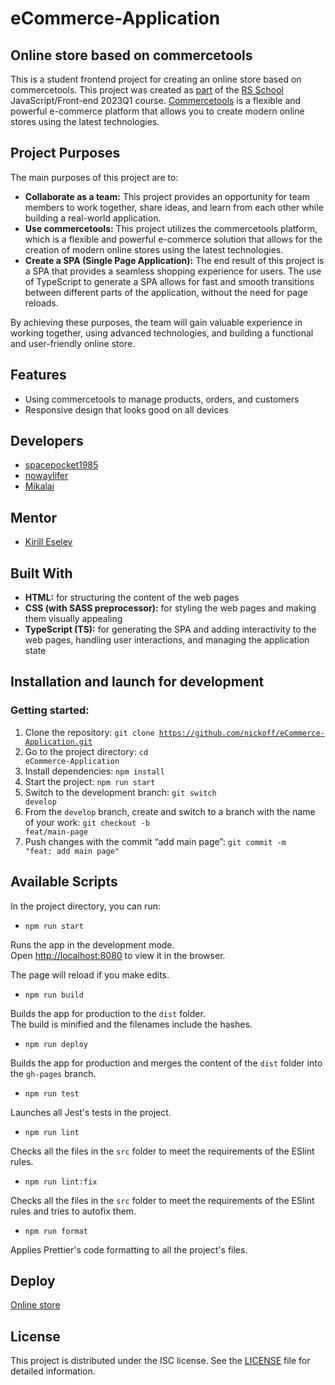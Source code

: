 # eCommerce-Application

## Online store based on commercetools

This is a student frontend project for creating an online store based on commercetools. This project was created as [part](https://github.com/rolling-scopes-school/tasks/tree/master/tasks/eCommerce-Application) of the [RS School](https://rs.school/) JavaScript/Front-end 2023Q1 course.
[Commercetools](https://commercetools.com/) is a flexible and powerful e-commerce platform that allows you to create modern online stores using the latest technologies.

## Project Purposes

The main purposes of this project are to:
- **Collaborate as a team:** This project provides an opportunity for team members to work together, share ideas, and learn from each other while building a real-world application.
- **Use commercetools:** This project utilizes the commercetools platform, which is a flexible and powerful e-commerce solution that allows for the creation of modern online stores using the latest technologies.
- **Create a SPA (Single Page Application):** The end result of this project is a SPA that provides a seamless shopping experience for users. The use of TypeScript to generate a SPA allows for fast and smooth transitions between different parts of the application, without the need for page reloads.

By achieving these purposes, the team will gain valuable experience in working together, using advanced technologies, and building a functional and user-friendly online store.

## Features

- Using commercetools to manage products, orders, and customers
- Responsive design that looks good on all devices

## Developers

- [spacepocket1985](https://github.com/spacepocket1985)
- [nowaylifer](https://github.com/nowaylifer)
- [Mikalai](https://github.com/nickoff)

## Mentor

* [Kirill Eselev](https://app.rs.school/profile?githubId=eslvkirill)

## Built With

- **HTML:** for structuring the content of the web pages
- **CSS (with SASS preprocessor):** for styling the web pages and making them visually appealing
- **TypeScript (TS):** for generating the SPA and adding interactivity to the web pages, handling user interactions, and managing the application state

## Installation and launch for development

### Getting started:
1. Clone the repository: <code>git clone https://github.com/nickoff/eCommerce-Application.git</code>
2. Go to the project directory: <code>cd eCommerce-Application</code>
3. Install dependencies: <code>npm install</code>
4. Start the project: <code>npm run start</code>
5. Switch to the development branch: <code>git switch develop</code>
6. From the <code>develop</code> branch, create and switch to a branch with the name of your work: <code>git checkout -b feat/main-page</code>
7. Push changes with the commit “add main page”: <code>git commit -m "feat: add main page"</code>

## Available Scripts

In the project directory, you can run:

- <code>npm run start</code>

Runs the app in the development mode.<br />
Open [http://localhost:8080](http://localhost:8080) to view it in the browser.

The page will reload if you make edits.<br />

- <code>npm run build</code>

Builds the app for production to the <code>dist</code> folder.<br />
The build is minified and the filenames include the hashes.<br />

- <code>npm run deploy</code>

Builds the app for production and merges the content of the <code>dist</code> folder into the <code>gh-pages</code> branch.<br />

- <code>npm run test</code>

Launches all Jest's tests in the project.<br />

- <code>npm run lint</code>

Checks all the files in the <code>src</code> folder to meet the requirements of the ESlint rules.<br />

- <code>npm run lint:fix</code>

Checks all the files in the <code>src</code> folder to meet the requirements of the ESlint rules and tries to autofix them.<br />

- <code>npm run format</code>

Applies Prettier's code formatting to all the project's files.<br />

## Deploy

[Online store](https://github.com/nickoff/eCommerce-Application)

## License

This project is distributed under the ISC license. See the [LICENSE](https://en.wikipedia.org/wiki/ISC_license) file for detailed information.